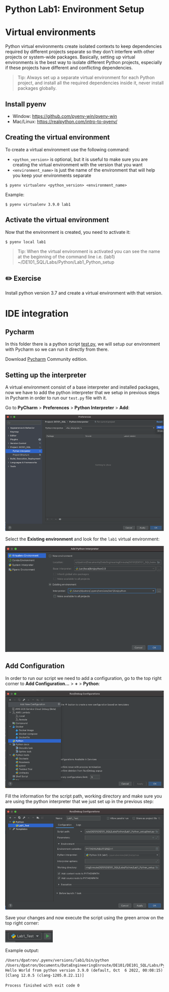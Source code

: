 # Python Lab1: Environment Setup 

# Virtual environments

Python virtual environments create isolated contexts to keep dependencies required by different projects separate so 
they don't interfere with other projects or system-wide packages. 
Basically, setting up virtual environments is the best way to isolate different Python projects, especially if these 
projects have different and conflicting dependencies.

> Tip: Always set up a separate virtual environment for each Python project, and install all the required dependencies 
> inside it, never install packages globally.

## Install pyenv

* Window: https://github.com/pyenv-win/pyenv-win
* Mac/Linux: https://realpython.com/intro-to-pyenv/

## Creating the virtual environment

To create a virtual environment use the following command:

* `<python_version>` is optional, but it is useful to make sure you are creating the virtual environment with the version that you want
* `<environment_name>` is just the name of the environment that will help you keep your environments separate

```
$ pyenv virtualenv <python_version> <environment_name>
```

Example: 

```
$ pyenv virtualenv 3.9.0 lab1
```

## Activate the virtual environment

Now that the environment is created, you need to activate it:  

```
$ pyenv local lab1
```

> Tip: When the virtual environment is activated you can see the name at the beginning of the command line
> i.e. (lab1) ~/DE101_SQL/Labs/Python/Lab1_Python_setup 


## ✏️ Exercise

Install python version 3.7 and create a virtual environment with that version.


# IDE integration

## Pycharm 

In this folder there is a python script [test.py](test.py), we will setup our environment with Pycharm so we can run it
directly from there. 

Download [Pycharm](https://www.jetbrains.com/es-es/pycharm/) Community edition. 

## Setting up the interpreter  
A virtual environment consist of a base interpreter and installed packages, now we have to add the python interpreter 
that we setup in previous steps in Pycharm in order to run our `test.py` file with it.

Go to **PyCharm** > **Preferences** > **Python Interpreter** > **Add**:

![Python interpreter](documentation_images/pycharm_interpreter.png)

Select the **Existing environment** and look for the `lab1` virtual environment: 

![Existing interpreter](documentation_images/existing_interpreter.png)

## Add Configuration 

In order to run our script we need to add a configuration, go to the top right corner to **Add Configuration...** > **+** > **Python**: 

![Python config](documentation_images/pycharm_addconfig.png)

Fill the information for the script path, working directory and make sure you are using the python interpreter that we just 
set up in the previous step:  

![Run configuration](documentation_images/run_configuration.png)

Save your changes and now execute the script using the green arrow on the top right corner:

![Run script](documentation_images/run_script.png)

Example output: 

```
/Users/dpatron/.pyenv/versions/lab1/bin/python /Users/dpatron/Documents/DataEngineeringEnroute/DE101/DE101_SQL/Labs/Python/Lab1_Python_setup/test.py
Hello World from python version 3.9.0 (default, Oct  6 2022, 00:08:15) 
[Clang 12.0.5 (clang-1205.0.22.11)]

Process finished with exit code 0
```